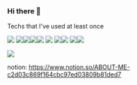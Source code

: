 ### Hi there 👋

Techs that I've used at least once

<img src="https://img.shields.io/badge/C++-00599C?style=flat-square&logo=C%2B%2B&logoColor=white"/> <img src="https://img.shields.io/badge/JavaScript-f7df1e?style=flat-square&logo=JavaScript&logoColor=white"/><img src="https://img.shields.io/badge/Python-3776AB?style=flat-square&logo=Python&logoColor=white"/><img src="https://img.shields.io/badge/React-61dafb?style=flat-square&logo=React&logoColor=white"/><img src="https://img.shields.io/badge/HTML-e34f26?style=flat-square&logo=HTML5&logoColor=white"/> <img src="https://img.shields.io/badge/CSS-1572b6?style=flat-square&logo=CSS3&logoColor=white"/> <img src="https://img.shields.io/badge/C-a8b9cc?style=flat-square&logo=C&logoColor=white"/><img src="https://img.shields.io/badge/Django-092e20?style=flat-square&logo=Django&logoColor=white"/> <img src="https://img.shields.io/badge/Java-007396?style=flat-square&logo=Java&logoColor=white"/><img src="https://img.shields.io/badge/MySQL-컬러코드?style=flat-square&logo=MySQL&logoColor=white"/>

<a href="https://velog.io/@hyunsung9999"><img src="https://img.shields.io/badge/velog-e6a9ec?style=flat-square&logo=About.me&logoColor=white&link=내링크"/></a>

notion: https://www.notion.so/ABOUT-ME-c2d03c869f164cbc97ed03809b81ded7



<!--
**soihs821/soihs821** is a ✨ _special_ ✨ repository because its `README.md` (this file) appears on your GitHub profile.

Here are some ideas to get you started:

- 🔭 I’m currently working on ...
- 🌱 I’m currently learning ...
- 👯 I’m looking to collaborate on ...
- 🤔 I’m looking for help with ...
- 💬 Ask me about ...
- 📫 How to reach me: ...
- 😄 Pronouns: ...
- ⚡ Fun fact: ...
-->
